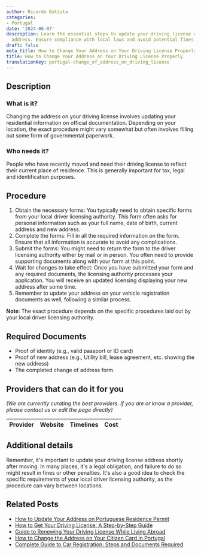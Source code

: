 ```yaml
---
author: Ricardo Batista
categories:
- Portugal
date: '2024-06-07'
description: Learn the essential steps to update your driving license with your new
  address. Ensure compliance with local laws and avoid potential fines.
draft: false
meta_title: How to Change Your Address on Your Driving License Properly
title: How to Change Your Address on Your Driving License Properly
translationKey: portugal-change_of_address_on_driving_license
---
```


## Description
### What is it?
Changing the address on your driving license involves updating your residential information on official documentation. Depending on your location, the exact procedure might vary somewhat but often involves filling out some form of governmental paperwork.

### Who needs it?
People who have recently moved and need their driving license to reflect their current place of residence. This is generally important for tax, legal and identification purposes.

## Procedure
1. Obtain the necessary forms: You typically need to obtain specific forms from your local driver licensing authority. This form often asks for personal information such as your full name, date of birth, current address and new address.
2. Complete the forms: Fill in all the required information on the form. Ensure that all information is accurate to avoid any complications.
3. Submit the forms: You might need to return the form to the driver licensing authority either by mail or in person. You often need to provide supporting documents along with your form at this point.
4. Wait for changes to take effect: Once you have submitted your form and any required documents, the licensing authority processes your application. You will receive an updated licensing displaying your new address after some time.
5. Remember to update your address on your vehicle registration documents as well, following a similar process.

**Note**: The exact procedure depends on the specific procedures laid out by your local driver licensing authority. 

## Required Documents
- Proof of identity (e.g., valid passport or ID card)
- Proof of new address (e.g., Utility bill, lease agreement, etc. showing the new address)
- The completed change of address form.

## Providers that can do it for you

_(We are currently curating the best providers. If you are or know a provider, please contact us or edit the page directly)_

| Provider        |     Website     |     Timelines    |       Cost      |
| :-------------: | :-------------: |  :-------------: | :-------------: |

## Additional details
Remember, it's important to update your driving license address shortly after moving. In many places, it's a legal obligation, and failure to do so might result in fines or other penalties. It's also a good idea to check the specific requirements of your local driver licensing authority, as the procedure can vary between locations.


## Related Posts

- [How to Update Your Address on Portuguese Residence Permit](https://tramitit.com/guides/portugal/change_of_address_on_residence_permit/)
- [How to Get Your Driving License: A Step-by-Step Guide](https://tramitit.com/guides/portugal/request_for_driving_license/)
- [Guide to Renewing Your Driving License While Living Abroad](https://tramitit.com/guides/portugal/renewal_of_driving_license/)
- [How to Change the Address on Your Citizen Card in Portugal](https://tramitit.com/guides/portugal/change_of_address_on_citizen_card/)
- [Complete Guide to Car Registration: Steps and Documents Required](https://tramitit.com/guides/portugal/request_for_car_registration/)